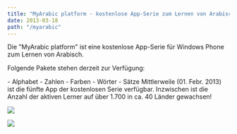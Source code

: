 ```yaml
---
title: "MyArabic platform - kostenlose App-Serie zum Lernen von Arabisch"
date: 2013-03-18
path: "/myarabic"
---
```


Die "MyArabic platform" ist eine kostenlose App-Serie für Windows Phone zum Lernen von Arabisch.

Folgende Pakete stehen derzeit zur Verfügung:

\- Alphabet - Zahlen - Farben - Wörter - Sätze Mittlerweile (01. Febr. 2013) ist die fünfte App der kostenlosen Serie verfügbar. Inzwischen ist die Anzahl der aktiven Lerner auf über 1.700 in ca. 40 Länder gewachsen!

![](http://cdn.marketplaceimages.windowsphone.com/v8/images/f95dbbe4-06e9-44a6-9e6a-179c8a9fcedb?imageType=ws_screenshot_large&rotation=0)

![](http://cdn.marketplaceimages.windowsphone.com/v8/images/7ea1cf60-ec64-4436-ba26-c46f29d6282b?imageType=ws_screenshot_large&rotation=0)
